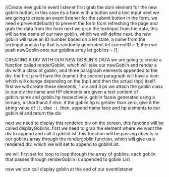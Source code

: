 //Create new goblin event listener
first grab the dom element for the new goblin button, in this case its a form with a button and a text input
next we are going to create an event listener for the submit button in the form.
we need e.preventdefault() to prevent the form from refreshing the page and grab the data from the form
next we grab the textinput from the data, this will be the name of our new goblin, which we will define next.
the new goblin will have an ID number based on a let state, a name from the textinput and an hp that is randomly generated.
let currentID = 1;
then we push newGoblin onto our goblins array
let goblins = [];

CREATING A DIV WITH OUR NEW GOBLIN'S DATA
we are going to create a function called renderGoblin, which will take our newGoblin and render a div with a class of goblin, and three paragraph elements appended to the div. the first p will have the (name:) the second paragraph will have a icon which will change depending on the (hp:) and then the actual (hp:) itself.
first we will create these elements, 1 div and 3 ps
we attach the goblin class to our div
the name and HP elements are given a text content of goblin.name and goblin.hp respectively. 
goblin faceis generated using a ternary, a shorthand if else. if the goblin hp is greater than zero, give it the string value of `:)`, else `:(`.
then, append  name face and hp elements to our goblin el and return the div

next we need to display this rendered div on the screen, this functino will be called displayGoblins. first we need to grab the element where we want the div to append and call it goblinList. this function will be passing objects in our goblins array through the rendergoblin function, which will give us a rendered div, which we will set to append to goblinList. 

we will first set for loop to loop through the array of goblins. each goblin that passes through renderGoblin is appended to goblin List

now we can call display goblin at the end of our eventlistener
